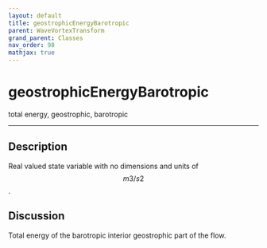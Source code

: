```yaml
---
layout: default
title: geostrophicEnergyBarotropic
parent: WaveVortexTransform
grand_parent: Classes
nav_order: 98
mathjax: true
---
```


#  geostrophicEnergyBarotropic

total energy, geostrophic, barotropic


---

## Description
Real valued state variable with no dimensions and units of $$m3/s2$$.

## Discussion

Total energy of the barotropic interior geostrophic part of the flow.

